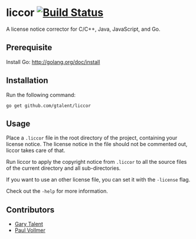 # liccor [![Build Status](https://travis-ci.org/paulvollmer/liccor.svg?branch=master)](https://travis-ci.org/paulvollmer/liccor)
A license notice corrector for C/C++, Java, JavaScript, and Go.


## Prerequisite
Install Go: http://golang.org/doc/install


## Installation
Run the following command:

    go get github.com/gtalent/liccor


## Usage
Place a ```.liccor``` file in the root directory of the project, containing your license notice. The license notice in the file should not be commented out, liccor takes care of that.

Run liccor to apply the copyright notice from ```.liccor``` to all the source files of the current directory and all sub-directories.

If you want to use an other license file, you can set it with the ```-license``` flag.

Check out the ```-help``` for more information.


## Contributors
- [Gary Talent](https://github.com/gtalent)
- [Paul Vollmer](https://github.com/paulvollmer)
